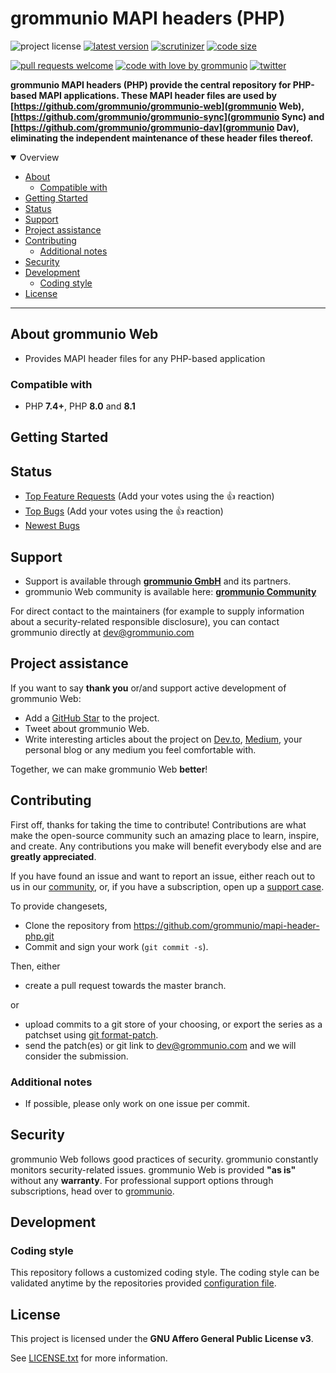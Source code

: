 # grommunio MAPI headers (PHP)

![project license](https://img.shields.io/badge/license-AGPL--3.0-orange)
[![latest version](https://shields.io/github/v/tag/grommunio/mapi-header-php)](https://github.com/grommunio/mapi-header-php/tags)
[![scrutinizer](https://img.shields.io/scrutinizer/build/g/grommunio/mapi-header-php)](https://scrutinizer-ci.com/g/grommunio/mapi-header-php/)
[![code size](https://img.shields.io/github/languages/code-size/grommunio/mapi-header-php)](https://github.com/grommunio/mapi-header-php)

[![pull requests welcome](https://img.shields.io/badge/PRs-welcome-ff69b4.svg)](https://github.com/grommunio/mapi-header-php/issues?q=is%3Aissue+is%3Aopen+label%3A%22help+wanted%22)
[![code with love by grommunio](https://img.shields.io/badge/%3C%2F%3E%20with%20%E2%99%A5%20by-grommunio-ff1414.svg)](https://grommunio.com)
[![twitter](https://img.shields.io/twitter/follow/grommunio?style=social)](https://twitter.com/grommunio)

**grommunio MAPI headers (PHP) provide the central repository for PHP-based MAPI applications. These MAPI header files are used by [https://github.com/grommunio/grommunio-web](grommunio Web), [https://github.com/grommunio/grommunio-sync](grommunio Sync) and [https://github.com/grommunio/grommunio-dav](grommunio Dav), eliminating the independent maintenance of these header files thereof.**

<details open="open">
<summary>Overview</summary>

- [About](#about)
  - [Compatible with](#compatible-with)
- [Getting Started](#getting-started)
- [Status](#status)
- [Support](#support)
- [Project assistance](#project-assistance)
- [Contributing](#contributing)
  - [Additional notes](#additional-notes)
- [Security](#security)
- [Development](#development)
  - [Coding style](#coding-style)
- [License](#license)

</details>

---

## About grommunio Web

- Provides MAPI header files for any PHP-based application

### Compatible with

- PHP **7.4+**, PHP **8.0** and **8.1**

## Getting Started

## Status

- [Top Feature Requests](https://github.com/grommunio/mapi-header-php/issues?q=label%3Aenhancement+is%3Aopen+sort%3Areactions-%2B1-desc) (Add your votes using the 👍 reaction)
- [Top Bugs](https://github.com/grommunio/mapi-header-php/issues?q=is%3Aissue+is%3Aopen+label%3Abug+sort%3Areactions-%2B1-desc) (Add your votes using the 👍 reaction)
- [Newest Bugs](https://github.com/grommunio/mapi-header-php/issues?q=is%3Aopen+is%3Aissue+label%3Abug)

## Support

- Support is available through **[grommunio GmbH](https://grommunio.com)** and its partners.
- grommunio Web community is available here: **[grommunio Community](https://community.grommunio.com)**

For direct contact to the maintainers (for example to supply information about a security-related responsible disclosure), you can contact grommunio directly at [dev@grommunio.com](mailto:dev@grommunio.com)

## Project assistance

If you want to say **thank you** or/and support active development of grommunio Web:

- Add a [GitHub Star](https://github.com/grommunio/mapi-header-php) to the project.
- Tweet about grommunio Web.
- Write interesting articles about the project on [Dev.to](https://dev.to/), [Medium](https://medium.com/), your personal blog or any medium you feel comfortable with.

Together, we can make grommunio Web **better**!

## Contributing

First off, thanks for taking the time to contribute! Contributions are what make the open-source community such an amazing place to learn, inspire, and create. Any contributions you make will benefit everybody else and are **greatly appreciated**.

If you have found an issue and want to report an issue, either reach out to us in our [community](https://community.grommunio.com), or, if you have a subscription, open up a [support case](https://grommunio.com/).

To provide changesets,

- Clone the repository from https://github.com/grommunio/mapi-header-php.git
- Commit and sign your work (```git commit -s```).

Then, either

- create a pull request towards the master branch.

or

- upload commits to a git store of your choosing, or export the series as a patchset using [git format-patch](https://git-scm.com/docs/git-format-patch).
- send the patch(es) or git link to [dev@grommunio.com](mailto:dev@grommunio.com) and we will consider the submission.

### Additional notes

- If possible, please only work on one issue per commit.

## Security

grommunio Web follows good practices of security. grommunio constantly monitors security-related issues.
grommunio Web is provided **"as is"** without any **warranty**. For professional support options through subscriptions, head over to [grommunio](https://grommunio.com).

## Development

### Coding style

This repository follows a customized coding style. The coding style can be validated anytime by the repositories provided [configuration file](.phpcs).

## License

This project is licensed under the **GNU Affero General Public License v3**.

See [LICENSE.txt](LICENSE.txt) for more information.
